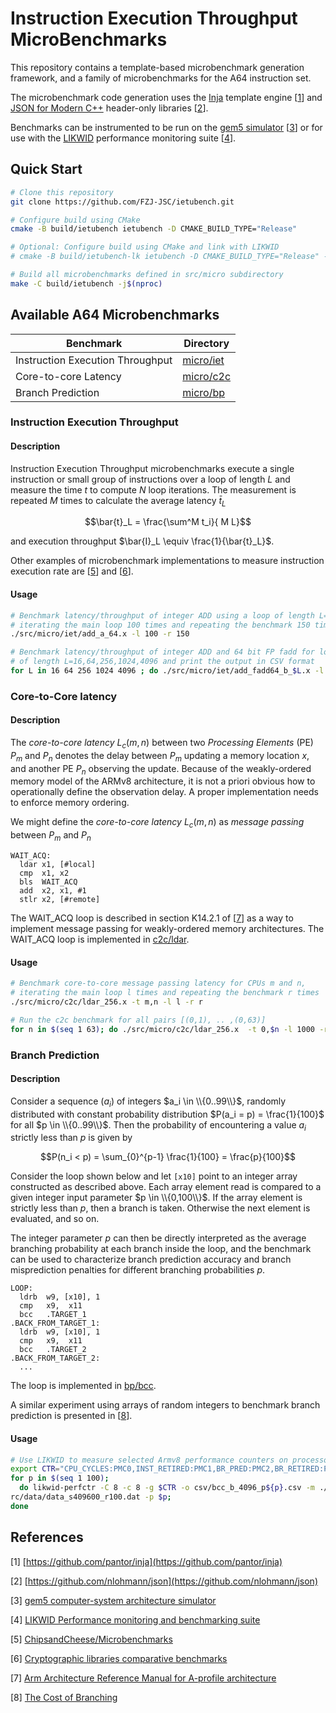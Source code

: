 # Instruction Execution Throughput MicroBenchmarks

This repository contains a template-based microbenchmark generation framework,
and a family of microbenchmarks for the A64 instruction set.

The microbenchmark code generation uses the [Inja](https://github.com/pantor/inja)
template engine [[1](https://github.com/pantor/inja)]
and [JSON for Modern C++](https://github.com/nlohmann/json)
header-only libraries [[2](https://github.com/nlohmann/json)].

Benchmarks can be instrumented to be run on the [gem5 simulator](https://github.com/gem5/gem5)
[[3](https://github.com/gem5/gem5)] or for use with the [LIKWID](https://github.com/RRZE-HPC/likwid)
performance monitoring suite [[4](https://github.com/RRZE-HPC/likwid)].

## Quick Start

```bash
# Clone this repository
git clone https://github.com/FZJ-JSC/ietubench.git

# Configure build using CMake
cmake -B build/ietubench ietubench -D CMAKE_BUILD_TYPE="Release"

# Optional: Configure build using CMake and link with LIKWID
# cmake -B build/ietubench-lk ietubench -D CMAKE_BUILD_TYPE="Release" -D PROJECT_USE_LIKWID="ON"

# Build all microbenchmarks defined in src/micro subdirectory
make -C build/ietubench -j$(nproc)
```


## Available A64 Microbenchmarks

| Benchmark | Directory | 
| --------- | --------- |
| Instruction Execution Throughput | [micro/iet](src/micro/iet)  |
| Core-to-core Latency             | [micro/c2c](src/micro/c2c)  |
| Branch Prediction                | [micro/bp](src/micro/bp)    |

### Instruction Execution Throughput

#### Description

Instruction Execution Throughput microbenchmarks execute a single instruction
or small group of instructions over a loop of length $L$ and measure the time $t$
to compute $N$ loop iterations. The measurement is repeated $M$ times to calculate
the average latency $\bar{t}_L$

```math
\bar{t}_L = \frac{\sum^M t_i}{ M L}
```

and execution throughput $\bar{I}_L \equiv  \frac{1}{\bar{t}_L}$.

Other examples of microbenchmark implementations to measure instruction execution rate are
[[5](https://github.com/ChipsandCheese/Microbenchmarks)] and [[6](https://github.com/lelegard/cryptobench)].

#### Usage

```bash
# Benchmark latency/throughput of integer ADD using a loop of length L=64,
# iterating the main loop 100 times and repeating the benchmark 150 times
./src/micro/iet/add_a_64.x -l 100 -r 150

# Benchmark latency/throughput of integer ADD and 64 bit FP fadd for loops
# of length L=16,64,256,1024,4096 and print the output in CSV format
for L in 16 64 256 1024 4096 ; do ./src/micro/iet/add_fadd64_b_$L.x -l 100 -r 100 -o | awk -vT="$L" '{ print T "," $0 }' ; done | tee iet.csv

```

### Core-to-Core latency

#### Description

The *core-to-core latency* $L_c(m,n)$  between two *Processing Elements* (PE)
$P_m$ and $P_n$ denotes the delay between $P_m$ updating a memory location $x$,
and another PE $P_n$ observing the update.
Because of the weakly-ordered memory model of the ARMv8 architecture,
it is not a priori obvious how to operationally define the observation delay.
A proper implementation needs to enforce memory ordering.

We might define the *core-to-core latency* $L_c(m,n)$ as *message passing* between $P_m$ and $P_n$

```armasm
WAIT_ACQ:
  ldar x1, [#local]
  cmp  x1, x2
  bls  WAIT_ACQ
  add  x2, x1, #1
  stlr x2, [#remote]
```

The WAIT_ACQ loop is described in section K14.2.1 of [[7](https://developer.arm.com/documentation/ddi0487/latest)]
as a way to implement message passing for weakly-ordered memory architectures.
The WAIT_ACQ loop is implemented in [c2c/ldar](src/micro/c2c/ldar.j2).

#### Usage

```bash
# Benchmark core-to-core message passing latency for CPUs m and n,
# iterating the main loop l times and repeating the benchmark r times
./src/micro/c2c/ldar_256.x -t m,n -l l -r r

# Run the c2c benchmark for all pairs [(0,1), .. ,(0,63)]
for n in $(seq 1 63); do ./src/micro/c2c/ldar_256.x  -t 0,$n -l 1000 -r 10 -o  | awk -vT="$n" '{ print T "," $0 }' ; done | tee c2c.csv
```

### Branch Prediction

#### Description

Consider a sequence $(a_i)$ of integers $a_i \in \\{0..99\\}$,
randomly distributed with constant probability distribution $P(a_i = p) = \frac{1}{100}$
for all $p \in \\{0..99\\}$. Then the probability of encountering
a value $a_i$ strictly less than $p$ is given by
```math
P(n_i < p) = \sum_{0}^{p-1} \frac{1}{100} = \frac{p}{100}
```

Consider the loop shown below and let ``[x10]`` point
to an integer array constructed as described above.
Each array element read is compared to a given integer input parameter $p \in \\{0,100\\}$.
If the array element is strictly less than $p$, then a branch is taken.
Otherwise the next element is evaluated, and so on.

The integer parameter $p$ can then be directly interpreted
as the average branching probability at each branch inside the loop,
and the benchmark can be used to characterize branch prediction accuracy
and branch misprediction penalties for different branching probabilities $p$.

```armasm
LOOP:
  ldrb  w9, [x10], 1
  cmp   x9,  x11
  bcc   .TARGET_1
.BACK_FROM_TARGET_1:
  ldrb  w9, [x10], 1
  cmp   x9,  x11
  bcc   .TARGET_2
.BACK_FROM_TARGET_2:
  ...
```

The loop is implemented in [bp/bcc](src/micro/bp/bcc.j2).

A similar experiment using arrays of random integers to benchmark
branch prediction is presented in [[8](https://en.algorithmica.org/hpc/pipelining/branching/)].


#### Usage

```bash
# Use LIKWID to measure selected Armv8 performance counters on processor 8 for all values of p=1..100
export CTR="CPU_CYCLES:PMC0,INST_RETIRED:PMC1,BR_PRED:PMC2,BR_RETIRED:PMC3,BR_MIS_PRED:PMC4,BR_MIS_PRED_RETIRED:PMC5"
for p in $(seq 1 100);
  do likwid-perfctr -C 8 -c 8 -g $CTR -o csv/bcc_b_4096_p${p}.csv -m ./src/micro/bp/bcc_b_4096-lk.x -r 100 -l 100 -f s
rc/data/data_s409600_r100.dat -p $p;
done 
```

## References

[1] [https://github.com/pantor/inja](https://github.com/pantor/inja)

[2] [https://github.com/nlohmann/json](https://github.com/nlohmann/json)

[3] [gem5 computer-system architecture simulator](https://github.com/gem5/gem5)

[4] [LIKWID Performance monitoring and benchmarking suite ](https://github.com/RRZE-HPC/likwid)

[5] [ChipsandCheese/Microbenchmarks](https://github.com/ChipsandCheese/Microbenchmarks)

[6] [Cryptographic libraries comparative benchmarks](https://github.com/lelegard/cryptobench)

[7] [Arm Architecture Reference Manual for A-profile architecture](https://developer.arm.com/documentation/ddi0487/latest)

[8] [The Cost of Branching](https://en.algorithmica.org/hpc/pipelining/branching/)
